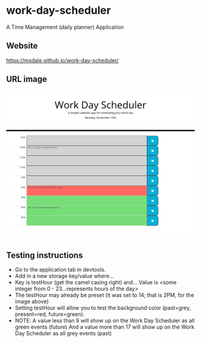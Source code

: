 # work-day-scheduler
A Time Management (daily planner) Application

## Website
https://msdale.github.io/work-day-scheduler/

## URL image
![Work-Day-Scheduler](./assets/images/work-day-scheduler.png)

## Testing instructions

- Go to the application tab in devtools. 
- Add in a new storage key/value where...
- Key is testHour (get the camel casing right)
       and...
  Value is <some integer from 0 - 23...represents hours of the day>
- The testHour may already be preset (it was set to 14; that is 2PM, for the image above)
- Setting testHour will allow you to test the background color (past=grey, present=red, future=green).
- NOTE: A value less than 9 will show up on the Work Day Scheduler as all green events (future)
      And a value more than 17 will show up on the Work Day Scheduler as all grey events (past)